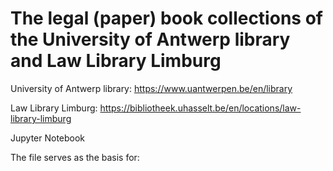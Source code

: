 # The legal (paper) book collections of the University of Antwerp library and Law Library Limburg

University of Antwerp library: https://www.uantwerpen.be/en/library

Law Library Limburg: https://bibliotheek.uhasselt.be/en/locations/law-library-limburg

Jupyter Notebook

The file serves as the basis for: 


